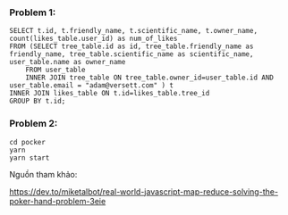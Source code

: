 ### Problem 1:
```
SELECT t.id, t.friendly_name, t.scientific_name, t.owner_name, count(likes_table.user_id) as num_of_likes
FROM (SELECT tree_table.id as id, tree_table.friendly_name as friendly_name, tree_table.scientific_name as scientific_name, user_table.name as owner_name
    FROM user_table
    INNER JOIN tree_table ON tree_table.owner_id=user_table.id AND user_table.email = "adam@versett.com" ) t
INNER JOIN likes_table ON t.id=likes_table.tree_id
GROUP BY t.id;
```

### Problem 2:

```
cd pocker
yarn
yarn start
```

 Nguồn tham khảo:

 https://dev.to/miketalbot/real-world-javascript-map-reduce-solving-the-poker-hand-problem-3eie

